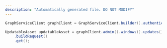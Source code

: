 ```yaml
---
description: "Automatically generated file. DO NOT MODIFY"
---
```

<!-- markdownlint-disable MD041 -->

```java
GraphServiceClient graphClient = GraphServiceClient.builder().authenticationProvider( authProvider ).buildClient();

UpdatableAsset updatableAsset = graphClient.admin().windows().updates().updatableAssets("{updatableAssetId}")
    .buildRequest()
    .get();
```
